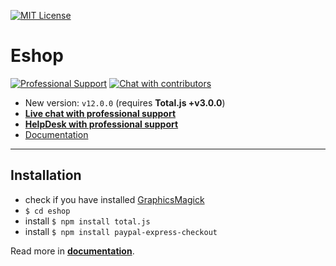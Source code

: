 [![MIT License][license-image]][license-url]

# Eshop

[![Professional Support](https://www.totaljs.com/img/badge-support.svg)](https://www.totaljs.com/support/) [![Chat with contributors](https://www.totaljs.com/img/badge-chat.svg)](https://messenger.totaljs.com)

- New version: `v12.0.0` (requires __Total.js +v3.0.0__)
- [__Live chat with professional support__](https://messenger.totaljs.com)
- [__HelpDesk with professional support__](https://helpdesk.totaljs.com)
- [Documentation](https://wiki.totaljs.com?q=eshop+welcome)

---

## Installation

- check if you have installed [GraphicsMagick](http://www.graphicsmagick.org/)
- `$ cd eshop`
- install `$ npm install total.js`
- install `$ npm install paypal-express-checkout`

Read more in [__documentation__](https://wiki.totaljs.com/?q=eshop+welcome).

[license-image]: https://img.shields.io/badge/license-MIT-blue.svg?style=flat
[license-url]: license.txt